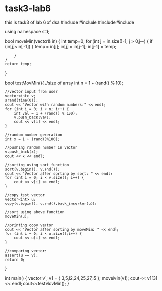 # task3-lab6
this is task3 of lab 6 of dsa
#include <iostream>
#include <algorithm>
#include <vector>
#include <cassert>

using namespace std;

bool moveMin(vector<int>& in) {
	int temp=0;
	for (int j = in.size()-1; j > 0;j--) {
		if (in[j]<in[j-1]) {
			temp = in[j];
			in[j] = in[j-1];
			in[j-1] = temp;
				
		}
	}	
	return temp;
}

bool testMovMin(){
	//size of array
	int n = 1 + (rand() % 10);
	
	//vector input from user
	vector<int> v;
	srand(time(0));
	cout << "Vector with random numbers:" << endl;
	for (int i = 0; i < n; i++) {
		int val = 1 + (rand() % 100);
		v.push_back(val);
		cout << v[i] << endl;
	}

	//random number generation
	int x = 1 + (rand()%100);

	//pushing random number in vector
	v.push_back(x);
	cout << x << endl;

	//sorting using sort function
	sort(v.begin(), v.end());
	cout << "Vector after sorting by sort: " << endl;
	for (int i = 0; i < v.size(); i++) {
		cout << v[i] << endl;
	}

	//copy test vector
	vector<int> u;
	copy(v.begin(), v.end(),back_inserter(u));

	//sort using above function
	moveMin(u);

	//printing copy vector
	cout << "Vector after sorting by moveMin: " << endl;
	for (int i = 0; i < u.size();i++) {
		cout << u[i] << endl;
	}

	//comparing vectors
	assert(u == v);
	return 0;
}

int main() {
	vector<int> v1;
	v1 = { 3,5,12,24,25,27,15 };
	moveMin(v1);
	cout << v1[3] << endl;
	cout<<testMovMin();
}
